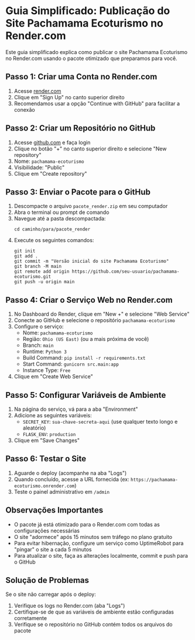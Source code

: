 # Guia Simplificado: Publicação do Site Pachamama Ecoturismo no Render.com

Este guia simplificado explica como publicar o site Pachamama Ecoturismo no Render.com usando o pacote otimizado que preparamos para você.

## Passo 1: Criar uma Conta no Render.com

1. Acesse [render.com](https://render.com/)
2. Clique em "Sign Up" no canto superior direito
3. Recomendamos usar a opção "Continue with GitHub" para facilitar a conexão

## Passo 2: Criar um Repositório no GitHub

1. Acesse [github.com](https://github.com) e faça login
2. Clique no botão "+" no canto superior direito e selecione "New repository"
3. Nome: `pachamama-ecoturismo`
4. Visibilidade: "Public"
5. Clique em "Create repository"

## Passo 3: Enviar o Pacote para o GitHub

1. Descompacte o arquivo `pacote_render.zip` em seu computador
2. Abra o terminal ou prompt de comando
3. Navegue até a pasta descompactada:
   ```
   cd caminho/para/pacote_render
   ```
4. Execute os seguintes comandos:
   ```
   git init
   git add .
   git commit -m "Versão inicial do site Pachamama Ecoturismo"
   git branch -M main
   git remote add origin https://github.com/seu-usuario/pachamama-ecoturismo.git
   git push -u origin main
   ```

## Passo 4: Criar o Serviço Web no Render.com

1. No Dashboard do Render, clique em "New +" e selecione "Web Service"
2. Conecte ao GitHub e selecione o repositório `pachamama-ecoturismo`
3. Configure o serviço:
   - Nome: `pachamama-ecoturismo`
   - Região: `Ohio (US East)` (ou a mais próxima de você)
   - Branch: `main`
   - Runtime: `Python 3`
   - Build Command: `pip install -r requirements.txt`
   - Start Command: `gunicorn src.main:app`
   - Instance Type: `Free`
4. Clique em "Create Web Service"

## Passo 5: Configurar Variáveis de Ambiente

1. Na página do serviço, vá para a aba "Environment"
2. Adicione as seguintes variáveis:
   - `SECRET_KEY`: `sua-chave-secreta-aqui` (use qualquer texto longo e aleatório)
   - `FLASK_ENV`: `production`
3. Clique em "Save Changes"

## Passo 6: Testar o Site

1. Aguarde o deploy (acompanhe na aba "Logs")
2. Quando concluído, acesse a URL fornecida (ex: `https://pachamama-ecoturismo.onrender.com`)
3. Teste o painel administrativo em `/admin`

## Observações Importantes

- O pacote já está otimizado para o Render.com com todas as configurações necessárias
- O site "adormece" após 15 minutos sem tráfego no plano gratuito
- Para evitar hibernação, configure um serviço como UptimeRobot para "pingar" o site a cada 5 minutos
- Para atualizar o site, faça as alterações localmente, commit e push para o GitHub

## Solução de Problemas

Se o site não carregar após o deploy:
1. Verifique os logs no Render.com (aba "Logs")
2. Certifique-se de que as variáveis de ambiente estão configuradas corretamente
3. Verifique se o repositório no GitHub contém todos os arquivos do pacote
